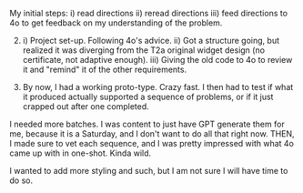 My initial steps:
    i) read directions
    ii) reread directions
    iii) feed directions to 4o to get feedback on my understanding of the problem.

2)
    i) Project set-up. Following 4o's advice.
    ii) Got a structure going, but realized it was diverging from the T2a original
    widget design (no certificate, not adaptive enough).
    iii) Giving the old code to 4o to review it and "remind" it of the other requirements.

3) By now, I had a working proto-type. Crazy fast. I then had to test if what it produced
actually supported a sequence of problems, or if it just crapped out after one completed.

I needed more batches. I was content to just have GPT generate them for me, because it is a 
Saturday, and I don't want to do all that right now. THEN, I made sure to vet each sequence,
and I was pretty impressed with what 4o came up with in one-shot. Kinda wild.

I wanted to add more styling and such, but I am not sure I will have time to do so.
